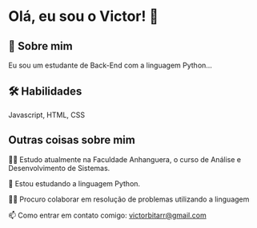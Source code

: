 



# Olá, eu sou o Victor! 👋


## 🚀 Sobre mim
Eu sou um estudante de Back-End com a linguagem Python...


## 🛠 Habilidades
Javascript, HTML, CSS


## Outras coisas sobre mim
👩‍💻 Estudo atualmente na Faculdade Anhanguera, o curso de Análise e Desenvolvimento de Sistemas.

🧠 Estou estudando a linguagem Python.

👯‍♀️ Procuro colaborar em resolução de problemas utilizando a linguagem

📫 Como entrar em contato comigo: victorbitarr@gmail.com

